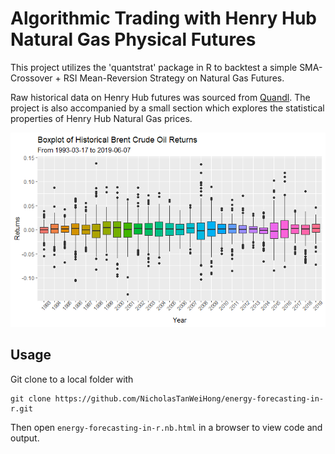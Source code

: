 # Algorithmic Trading with Henry Hub Natural Gas Physical Futures

This project utilizes the 'quantstrat' package in R to backtest a simple SMA-Crossover + RSI Mean-Reversion Strategy on Natural Gas Futures.

Raw historical data on Henry Hub futures was sourced from [Quandl](https://www.quandl.com/). The project is also accompanied by a small section which explores the statistical properties of Henry Hub Natural Gas prices.

<p align="center">
  <img src="https://github.com/NicholasTanWeiHong/energy-forecasting-in-r/blob/master/images/energy-forecasting-in-r.png?raw=true" alt="Boxplots"/>
</p>

## Usage

Git clone to a local folder with

```
git clone https://github.com/NicholasTanWeiHong/energy-forecasting-in-r.git
```

Then open ```energy-forecasting-in-r.nb.html``` in a browser to view code and output.